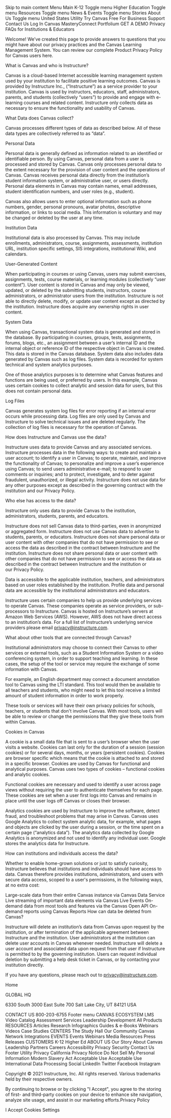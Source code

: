 Skip to main content
Menu
Main
K-12
Toggle menu
Higher Education
Toggle menu
Resources
Toggle menu
News & Events
Toggle menu
Stories
About Us
Toggle menu
United States
Utility
Try Canvas Free
For Business
Support
Contact Us
Log In
Canvas
MasteryConnect
Portfolium
GET A DEMO
Privacy FAQs for Institutions & Educators

Welcome! We’ve created this page to provide answers to questions that you might have about our privacy practices and the Canvas Learning Management System. You can review our complete Product Privacy Policy for Canvas users here.

What is Canvas and who is Instructure?

Canvas is a cloud-based Internet accessible learning management system used by your institution to facilitate positive learning outcomes. Canvas is provided by Instructure Inc., (“Instructure”) as a service provider to your institution. Canvas is used by instructors, educators, staff, administrators, parents, and students (collectively “users”) to provide and engage with e-learning courses and related content. Instructure only collects data as necessary to ensure the functionality and usability of Canvas.

What Data does Canvas collect?

Canvas processes different types of data as described below. All of these data types are collectively referred to as “data”.

Personal Data

Personal data is generally defined as information related to an identified or identifiable person. By using Canvas, personal data from a user is processed and stored by Canvas. Canvas only processes personal data to the extent necessary for the provision of user content and the operations of Canvas. Canvas receives personal data directly from the institution’s student information system, or administrative user, or users directly. Personal data elements in Canvas may contain names, email addresses, student identification numbers, and user roles (e.g., student).

Canvas also allows users to enter optional information such as phone numbers, gender, personal pronouns, avatar photos, descriptive information, or links to social media. This information is voluntary and may be changed or deleted by the user at any time.

Institution Data

Institutional data is also processed by Canvas. This may include enrollments, administrators, course, assignments, assessments, institution URL, institution specific settings, SIS integrations, institutional Wiki, and calendars.

User-Generated Content

When participating in courses or using Canvas, users may submit exercises, assignments, tests, course materials, or learning modules (collectively “user content”). User content is stored in Canvas and may only be viewed, updated, or deleted by the submitting students, instructors, course administrators, or administrator users from the institution. Instructure is not able to directly delete, modify, or update user content except as directed by the institution. Instructure does acquire any ownership rights in user content.

System Data

When using Canvas, transactional system data is generated and stored in the database. By participating in courses, groups, tests, assignments, forums, blogs, etc., an assignment between a user’s internal ID and the internal object or reference ID of the respective object in Canvas is created. This data is stored in the Canvas database. System data also includes data generated by Canvas such as log files. System data is recorded for system technical and system analytics purposes.

One of those analytics purposes is to determine what Canvas features and functions are being used, or preferred by users. In this example, Canvas uses certain cookies to collect analytic and session data for users, but this does not contain personal data.

Log Files

Canvas generates system log files for error reporting if an internal error occurs while processing data. Log files are only used by Canvas and Instructure to solve technical issues and are deleted regularly. The collection of log files is necessary for the operation of Canvas.

How does Instructure and Canvas use the data?

Instructure uses data to provide Canvas and any associated services. Instructure processes data in the following ways: to create and maintain a user account; to identify a user in Canvas; to operate, maintain, and improve the functionality of Canvas; to personalize and improve a user’s experience using Canvas; to send users administrative e-mail; to respond to user comments or inquiries; and to protect, investigate, and to deter against fraudulent, unauthorized, or illegal activity. Instructure does not use data for any other purposes except as described in the governing contract with the institution and our Privacy Policy.

Who else has access to the data?

Instructure only uses data to provide Canvas to the institution, administrators, students, parents, and educators.

Instructure does not sell Canvas data to third-parties, even in anonymized or aggregated form.
Instructure does not use Canvas data to advertise to students, parents, or educators.
Instructure does not share personal data or user content with other companies that do not have permission to see or access the data as described in the contract between Instructure and the institution.
Instructure does not share personal data or user content with other companies that do not have permission to see or access the data as described in the contract between Instructure and the institution or our Privacy Policy.

Data is accessible to the applicable institution, teachers, and administrators based on user roles established by the institution. Profile data and personal data are accessible by the institutional administrators and educators.

Instructure uses certain companies to help us provide underlying services to operate Canvas. These companies operate as service providers, or sub-processors to Instructure. Canvas is hosted on Instructure’s servers at Amazon Web Services (AWS). However, AWS does not have direct access to an institution’s data. For a full list of Instructure’s underlying service providers please email privacy@instructure.com.

What about other tools that are connected through Canvas?

Institutional administrators may choose to connect their Canvas to other services or external tools, such as a Student Information System or a video conferencing system, in order to support teaching and learning. In these cases, the setup of the tool or service may require the exchange of some information with Canvas.

For example, an English department may connect a document annotation tool to Canvas using the LTI standard. This tool would then be available to all teachers and students, who might need to let this tool receive a limited amount of student information in order to work properly.

These tools or services will have their own privacy policies for schools, teachers, or students that don't involve Canvas. With most tools, users will be able to review or change the permissions that they give these tools from within Canvas.

Cookies in Canvas

A cookie is a small data file that is sent to a user’s browser when the user visits a website. Cookies can last only for the duration of a session (session cookies) or for several days, months, or years (persistent cookies). Cookies are browser specific which means that the cookie is attached to and stored in a specific browser. Cookies are used by Canvas for functional and analytical purposes. Canvas uses two types of cookies – functional cookies and analytic cookies.

Functional cookies are necessary and used to identify a user across page views without requiring the user to authenticate themselves for each page. These cookies are set when a user first logs into Canvas and remains in place until the user logs off Canvas or closes their browser.

Analytics cookies are used by Instructure to improve the software, detect fraud, and troubleshoot problems that may arise in Canvas. Canvas uses Google Analytics to collect system analytic data, for example, what pages and objects are clicked by the user during a session, or the time spent on a certain page (“analytics data”). The analytics data collected by Google Analytics is anonymized and not used to identify any individual user. Google stores the analytics data for Instructure.

How can institutions and individuals access the data?

Whether to enable home-grown solutions or just to satisfy curiosity, Instructure believes that institutions and individuals should have access to data. Canvas therefore provides institutions, administrators, and users with secure data access, scoped to a user's permissions, in the following ways, at no extra cost:

Large-scale data from their entire Canvas instance via Canvas Data Service
Live streaming of important data elements via Canvas Live Events
On-demand data from most tools and features via the Canvas Open API
On-demand reports using Canvas Reports
How can data be deleted from Canvas?

Instructure will delete an institution’s data from Canvas upon request by the institution, or after termination of the applicable agreement between Instructure and the institution. User administrators at the institution can delete user accounts in Canvas whenever needed. Instructure will delete a user account and associated data upon request from that user if Instructure is permitted to by the governing institution. Users can request individual deletion by submitting a help desk ticket in Canvas, or by contacting your institution directly.

If you have any questions, please reach out to privacy@instructure.com.

Home

GLOBAL HQ

6330 South 3000 East Suite 700 Salt Lake City, UT 84121 USA

CONTACT US
800-203-6755
Footer menu
CANVAS ECOSYSTEM
LMS
Video
Catalog
Assessment
Services
Leadership Development
All Products
RESOURCES
Articles
Research
Infographics
Guides & e-Books
Webinars
Videos
Case Studies
CENTERS
The Study Hall
Our Community
Canvas Network
Integrations
EVENTS
Events
Webinars
Media Resources
Press Releases
CUSTOMERS
K-12
Higher Ed
ABOUT US
Our Story
About Canvas
Leadership
Partners
Careers
Accessibility
Privacy
Security
Contact Us
Footer Utility
Privacy
California Privacy Notice
Do Not Sell My Personal Information
Modern Slavery Act
Acceptable Use
Acceptable Use International
Data Processing
Social
LinkedIn
Twitter
Facebook
Instagram

Copyright © 2021 Instructure, Inc. All rights reserved. Various trademarks held by their respective owners.

By continuing to browse or by clicking "I Accept", you agree to the storing of first- and third-party cookies on your device to enhance site navigation, analyze site usage, and assist in our marketing efforts.Privacy Policy

I Accept
Cookies Settings